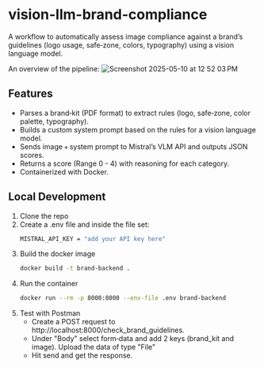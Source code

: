# vision-llm-brand-compliance

A workflow to automatically assess image compliance against a brand’s guidelines (logo usage, safe‑zone, colors, typography) using a vision language model. 


An overview of the pipeline:
![Screenshot 2025-05-10 at 12 52 03 PM](https://github.com/user-attachments/assets/29f6a40c-e031-407a-b9ef-f2e9bc991423)



## Features
- Parses a brand‑kit (PDF format) to extract rules (logo, safe‑zone, color palette, typography).
- Builds a custom system prompt based on the rules for a vision language model.  
- Sends image + system prompt to Mistral’s VLM API and outputs JSON scores.  
- Returns a score (Range 0 - 4) with reasoning for each category.  
- Containerized with Docker.

## Local Development
1. Clone the repo
2. Create a .env file and inside the file set:
   ```bash
   MISTRAL_API_KEY = "add your API key here"
3. Build the docker image
   ```bash
   docker build -t brand-backend .
4. Run the container
   ```bash
   docker run --rm -p 8000:8000 --env-file .env brand-backend
5. Test with Postman
   - Create a POST request to http://localhost:8000/check_brand_guidelines.
   - Under "Body" select form‑data and add 2 keys (brand_kit and image). Upload the data of type "File"
   - Hit send and get the response. 
       
